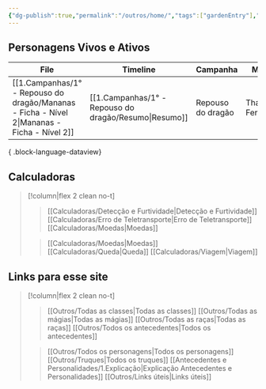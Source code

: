 ```yaml
---
{"dg-publish":true,"permalink":"/outros/home/","tags":["gardenEntry"],"created":"2024-07-23T08:29:11.000-03:00"}
---
```



## Personagens Vivos e Ativos
| File                                                                                           | Timeline                                                 | Campanha          | Mestre          | Inicio      |
| ---------------------------------------------------------------------------------------------- | -------------------------------------------------------- | ----------------- | --------------- | ----------- |
| [[1.Campanhas/1° - Repouso do dragão/Mananas - Ficha - Nível 2\|Mananas - Ficha - Nível 2]] | [[1.Campanhas/1° - Repouso do dragão/Resumo\|Resumo]] | Repouso do dragão | Thais Fernandes | 13/Jul/2024 |

{ .block-language-dataview}

## Calculadoras
> [!column|flex 2 clean no-t]
>> [[Calculadoras/Detecção e Furtividade\|Detecção e Furtividade]]
>> [[Calculadoras/Erro de Teletransporte\|Erro de Teletransporte]]
>>[[Calculadoras/Moedas\|Moedas]]
>
>> [[Calculadoras/Moedas\|Moedas]]
>> [[Calculadoras/Queda\|Queda]]
>> [[Calculadoras/Viagem\|Viagem]]

## Links para esse site
> [!column|flex 2 clean no-t]
>> [[Outros/Todas as classes\|Todas as classes]]
>> [[Outros/Todas as mágias\|Todas as mágias]]
>> [[Outros/Todas as raças\|Todas as raças]]
>> [[Outros/Todos os antecedentes\|Todos os antecedentes]]
>
>> [[Outros/Todos os personagens\|Todos os personagens]]
>> [[Outros/Truques\|Todos os truques]]
>> [[Antecedentes e Personalidades/1.Explicação\|Explicação Antecedentes e Personalidades]]
>> [[Outros/Links úteis\|Links úteis]]